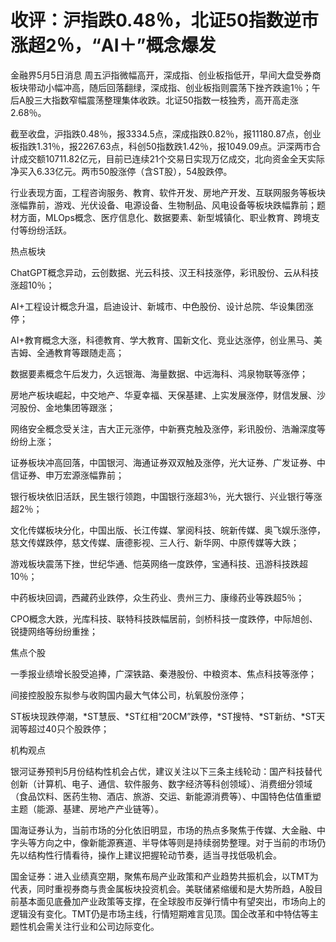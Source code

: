 # 收评：沪指跌0.48％，北证50指数逆市涨超2％，“AI＋”概念爆发

金融界5月5日消息
周五沪指微幅高开，深成指、创业板指低开，早间大盘受券商板块带动小幅冲高，随后回落翻绿，深成指、创业板指则震荡下挫齐跌逾1％；午后A股三大指数窄幅震荡整理集体收跌。北证50指数一枝独秀，高开高走涨2.68％。

截至收盘，沪指跌0.48％，报3334.5点，深成指跌0.82％，报11180.87点，创业板指跌1.31％，报2267.63点，科创50指数跌1.42％，报1049.09点。沪深两市合计成交额10711.82亿元，目前已连续21个交易日实现万亿成交，北向资金全天实际净买入6.33亿元。两市50股涨停（含ST股），54股跌停。

行业表现方面，工程咨询服务、教育、软件开发、房地产开发、互联网服务等板块涨幅靠前，游戏、光伏设备、电源设备、生物制品、风电设备等板块跌幅靠前；题材方面，MLOps概念、医疗信息化、数据要素、新型城镇化、职业教育、跨境支付等纷纷活跃。

热点板块

ChatGPT概念异动，云创数据、光云科技、汉王科技涨停，彩讯股份、云从科技涨超10％；

AI+工程设计概念升温，启迪设计、新城市、中色股份、设计总院、华设集团涨停；

AI+教育概念大涨，科德教育、学大教育、国新文化、竞业达涨停，创业黑马、美吉姆、全通教育等跟随走高；

数据要素概念午后发力，久远银海、海量数据、中远海科、鸿泉物联等涨停；

房地产板块崛起，中交地产、华夏幸福、天保基建、上实发展涨停，财信发展、沙河股份、金地集团等跟涨；

网络安全概念受关注，吉大正元涨停，中新赛克触及涨停，彩讯股份、浩瀚深度等纷纷上涨；

证券板块冲高回落，中国银河、海通证券双双触及涨停，光大证券、广发证券、中信证券、申万宏源涨幅靠前；

银行板块依旧活跃，民生银行领跑，中国银行涨超3％，光大银行、兴业银行等涨超2％；

文化传媒板块分化，中国出版、长江传媒、掌阅科技、皖新传媒、奥飞娱乐涨停，慈文传媒跌停，慈文传媒、唐德影视、三人行、新华网、中原传媒等大跌；

游戏板块震荡下挫，世纪华通、恺英网络一度跌停，宝通科技、迅游科技跌超10％；

中药板块回调，西藏药业跌停，众生药业、贵州三力、康缘药业等跌超5％；

CPO概念大跌，光库科技、联特科技跌幅居前，剑桥科技一度跌停，中际旭创、锐捷网络等纷纷重挫；

焦点个股

一季报业绩增长股受追捧，广深铁路、秦港股份、中粮资本、焦点科技等涨停；

间接控股股东拟参与收购国内最大气体公司，杭氧股份涨停；

ST板块现跌停潮，*ST慧辰、*ST红相“20CM”跌停，*ST搜特、*ST新纺、*ST天润等超过40只个股跌停；

机构观点

银河证券预判5月份结构性机会占优，建议关注以下三条主线轮动：国产科技替代创新（计算机、电子、通信、软件服务、数字经济等科创领域）、消费细分领域（食品饮料、医药生物、酒店、旅游、交运、新能源消费等）、中国特色估值重塑主题（能源、基建、房地产产业链等）。

国海证券认为，当前市场的分化依旧明显，市场的热点多聚焦于传媒、大金融、中字头等方向之中，像新能源赛道、半导体等则是持续弱势整理。对于当前的市场仍先以结构性行情看待，操作上建议把握轮动节奏，适当寻找低吸机会。

国金证券：进入业绩真空期，聚焦布局产业政策和产业趋势共振机会，以TMT为代表，同时重视券商与贵金属板块投资机会。美联储紧缩缓和是大势所趋，A股目前基本面见底叠加产业政策等支撑，在全球股市反弹行情中有望突出，市场向上的逻辑没有变化。TMT仍是市场主线，行情短期难言见顶。国企改革和中特估等主题性机会需关注行业和公司边际变化。

